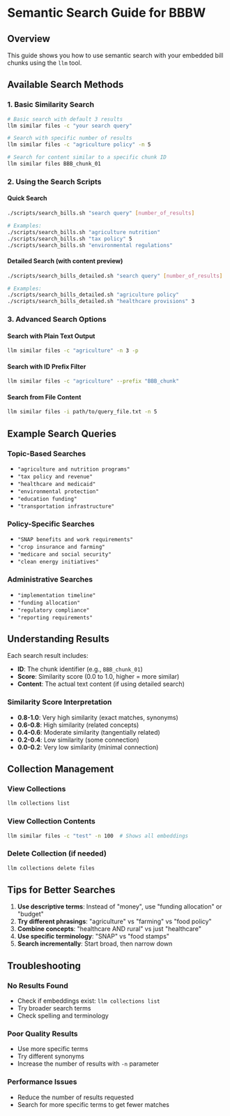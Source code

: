# Semantic Search Guide for BBBW

## Overview
This guide shows you how to use semantic search with your embedded bill chunks using the `llm` tool.

## Available Search Methods

### 1. Basic Similarity Search
```bash
# Basic search with default 3 results
llm similar files -c "your search query"

# Search with specific number of results
llm similar files -c "agriculture policy" -n 5

# Search for content similar to a specific chunk ID
llm similar files BBB_chunk_01
```

### 2. Using the Search Scripts

#### Quick Search
```bash
./scripts/search_bills.sh "search query" [number_of_results]

# Examples:
./scripts/search_bills.sh "agriculture nutrition"
./scripts/search_bills.sh "tax policy" 5
./scripts/search_bills.sh "environmental regulations"
```

#### Detailed Search (with content preview)
```bash
./scripts/search_bills_detailed.sh "search query" [number_of_results]

# Examples:
./scripts/search_bills_detailed.sh "agriculture policy"
./scripts/search_bills_detailed.sh "healthcare provisions" 3
```

### 3. Advanced Search Options

#### Search with Plain Text Output
```bash
llm similar files -c "agriculture" -n 3 -p
```

#### Search with ID Prefix Filter
```bash
llm similar files -c "agriculture" --prefix "BBB_chunk"
```

#### Search from File Content
```bash
llm similar files -i path/to/query_file.txt -n 5
```

## Example Search Queries

### Topic-Based Searches
- `"agriculture and nutrition programs"`
- `"tax policy and revenue"`
- `"healthcare and medicaid"`
- `"environmental protection"`
- `"education funding"`
- `"transportation infrastructure"`

### Policy-Specific Searches
- `"SNAP benefits and work requirements"`
- `"crop insurance and farming"`
- `"medicare and social security"`
- `"clean energy initiatives"`

### Administrative Searches
- `"implementation timeline"`
- `"funding allocation"`
- `"regulatory compliance"`
- `"reporting requirements"`

## Understanding Results

Each search result includes:
- **ID**: The chunk identifier (e.g., `BBB_chunk_01`)
- **Score**: Similarity score (0.0 to 1.0, higher = more similar)
- **Content**: The actual text content (if using detailed search)

### Similarity Score Interpretation
- **0.8-1.0**: Very high similarity (exact matches, synonyms)
- **0.6-0.8**: High similarity (related concepts)
- **0.4-0.6**: Moderate similarity (tangentially related)
- **0.2-0.4**: Low similarity (some connection)
- **0.0-0.2**: Very low similarity (minimal connection)

## Collection Management

### View Collections
```bash
llm collections list
```

### View Collection Contents
```bash
llm similar files -c "test" -n 100  # Shows all embeddings
```

### Delete Collection (if needed)
```bash
llm collections delete files
```

## Tips for Better Searches

1. **Use descriptive terms**: Instead of "money", use "funding allocation" or "budget"
2. **Try different phrasings**: "agriculture" vs "farming" vs "food policy"
3. **Combine concepts**: "healthcare AND rural" vs just "healthcare"
4. **Use specific terminology**: "SNAP" vs "food stamps"
5. **Search incrementally**: Start broad, then narrow down

## Troubleshooting

### No Results Found
- Check if embeddings exist: `llm collections list`
- Try broader search terms
- Check spelling and terminology

### Poor Quality Results
- Use more specific terms
- Try different synonyms
- Increase the number of results with `-n` parameter

### Performance Issues
- Reduce the number of results requested
- Search for more specific terms to get fewer matches
